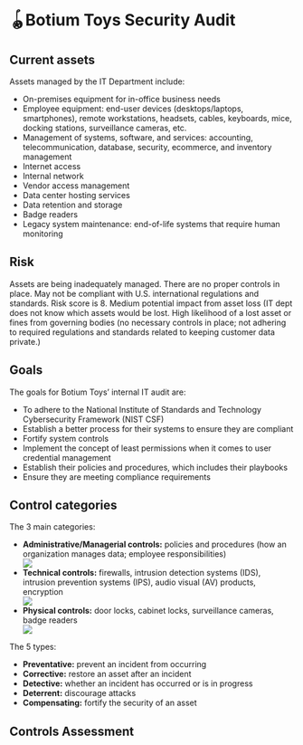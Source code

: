 <h1>🪀Botium Toys Security Audit</h1>

<h2>Current assets</h2>
<p>Assets managed by the IT Department include:</p>
<ul>
  <li>On-premises equipment for in-office business needs </li>
  <li>Employee equipment: end-user devices (desktops/laptops, smartphones), remote workstations, headsets, cables, keyboards, mice, docking stations, surveillance cameras, etc.</li>
  <li>Management of systems, software, and services: accounting, telecommunication, database, security, ecommerce, and inventory management</li>
  <li>Internet access</li>
  <li>Internal network</li>
  <li>Vendor access management</li>
  <li>Data center hosting services</li>
  <li>Data retention and storage</li>
  <li>Badge readers</li>
  <li>Legacy system maintenance: end-of-life systems that require human monitoring</li>
</ul>

<h2>Risk</h2>
<p>Assets are being inadequately managed. There are no proper controls in place. May not be compliant with U.S. international regulations and standards. Risk score is 8. Medium potential impact from asset loss (IT dept does not know which assets would be lost. High likelihood of a lost asset or fines from governing bodies (no necessary controls in place; not adhering to required regulations and standards related to keeping customer data private.)</p> 

<h2>Goals</h2>
<p>The goals for Botium Toys’ internal IT audit are:</p>
<ul>
  <li>To adhere to the National Institute of Standards and Technology Cybersecurity Framework (NIST CSF) 
</li>
  <li>Establish a better process for their systems to ensure they are compliant</li>
  <li>Fortify system controls</li>
  <li>Implement the concept of least permissions when it comes to user credential management</li>
  <li>Establish their policies and procedures, which includes their playbooks</li>
  <li>Ensure they are meeting compliance requirements</li>
</ul>

<h2>Control categories</h2>
<p>The 3 main categories:</p>
<ul>
  <li><b>Administrative/Managerial controls:</b> policies and procedures (how an organization manages data; employee responsibilities) </li>
  <img src="https://github.com/inezchong7/Botium-Toys-security-audit-/assets/106855786/ab008cb9-1074-4920-adcb-14de442bad9e">

  <li><b>Technical controls:</b> firewalls, intrusion detection systems (IDS), intrusion prevention systems (IPS), audio visual (AV) products, encryption</li>
  <img src="https://github.com/inezchong7/Botium-Toys-security-audit-/assets/106855786/9d4a3ea4-19a4-4f92-8671-f1744c6ad2f6">
  
  <li><b>Physical controls:</b> door locks, cabinet locks, surveillance cameras, badge readers</li>
  <img src="https://github.com/inezchong7/Botium-Toys-security-audit-/assets/106855786/d01f053b-9e91-490d-b37c-319821c1dec2">
</ul>

<p>The 5 types:</p>
<ul>
  <li><b>Preventative:</b> prevent an incident from occurring</li>
  <li><b>Corrective:</b> restore an asset after an incident</li>
  <li><b>Detective:</b> whether an incident has occurred or is in progress</li>
  <li><b>Deterrent:</b> discourage attacks</li>
  <li><b>Compensating:</b> fortify the security of an asset</li>
</ul>

<h2>Controls Assessment</h2>
<img src="">
<img src="">
<img src="">


